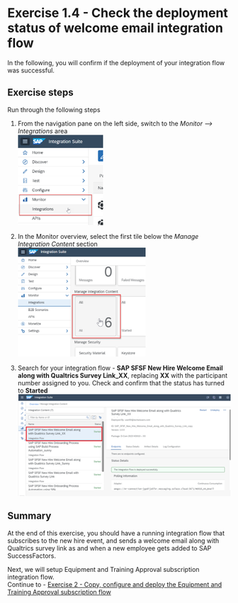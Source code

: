 # Exercise 1.4 - Check the deployment status of welcome email integration flow

In the following, you will confirm if the deployment of your integration flow was successful.

## Exercise steps

Run through the following steps
1. From the navigation pane on the left side, switch to the *Monitor --> Integrations* area
<br><img src="/exercises/ex1/images/01-0015.png" width=40% height=40%>

2. In the Monitor overview, select the first tile below the *Manage Integration Content* section
<br><img src="/exercises/ex1/images/01-0016.png" width=60% height=60%>

3. Search for your integration flow - <b>SAP SFSF New Hire Welcome Email along with Qualtrics Survey Link_XX</b>, replacing <b>XX</b> with the participant number assigned to you. Check and confirm that the status has turned to **Started**
<br>![Design menu](/exercises/ex1/images/01-0017.png)

## Summary

At the end of this exercise, you should have a running integration flow that subscribes to the new hire event, and sends a welcome email along with Qualtrics survey link as and when a new employee gets added to SAP SuccessFactors.

Next, we will setup Equipment and Training Approval subscription integration flow. 
<br>Continue to - [Exercise 2 - Copy, configure and deploy the Equipment and Training Approval subscription flow](/exercises/ex2/README.md)
